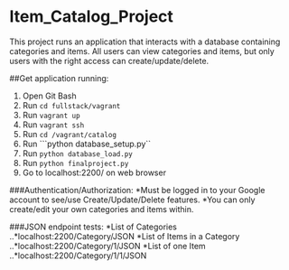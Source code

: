 # Item_Catalog_Project
This project runs an application that interacts with a database containing categories and items. All users can view categories and items, but only users with the right access can create/update/delete.

##Get application running:
1. Open Git Bash
2. Run ```cd fullstack/vagrant```
3. Run ```vagrant up```
4. Run ```vagrant ssh```
5. Run ```cd /vagrant/catalog```
6. Run ```python database_setup.py``
7. Run ```python database_load.py```
8. Run ```python finalproject.py```
9. Go to localhost:2200/ on web browser

###Authentication/Authorization:
*Must be logged in to your Google account to see/use Create/Update/Delete features.
*You can only create/edit your own categories and items within.

###JSON endpoint tests:
*List of Categories
..*localhost:2200/Category/JSON
*List of Items in a Category
..*localhost:2200/Category/1/JSON
*List of one Item
..*localhost:2200/Category/1/1/JSON
